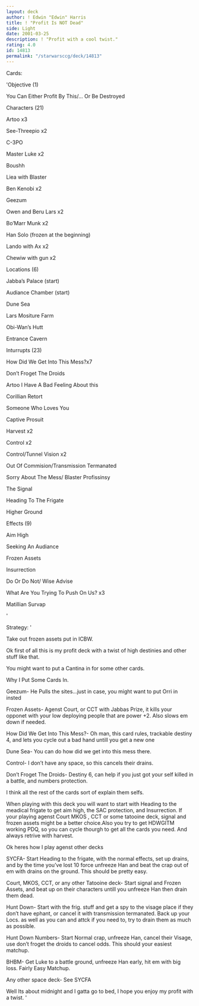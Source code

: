 ```yaml
---
layout: deck
author: ! Edwin "Edwin" Harris
title: ! "Profit Is NOT Dead"
side: Light
date: 2001-03-25
description: ! "Profit with a cool twist."
rating: 4.0
id: 14813
permalink: "/starwarsccg/deck/14813"
---
```

Cards: 

'Objective (1)

You Can Either Profit By This/... Or Be Destroyed


Characters (21)

Artoo x3

See-Threepio x2

C-3PO 

Master Luke x2

Boushh

Liea with Blaster

Ben Kenobi x2

Geezum

Owen and Beru Lars x2

Bo’Marr Munk x2

Han Solo (frozen at the beginning)

Lando with Ax x2

Chewiw with gun x2


Locations (6)

Jabba’s Palace (start)

Audiance Chamber (start)

Dune Sea

Lars Mositure Farm 

Obi-Wan’s Hutt 

Entrance Cavern


Inturrupts (23)

How Did We Get Into This Mess?x7

Don’t Froget The Droids 

Artoo I Have A Bad Feeling About this 

Corillian Retort

Someone Who Loves You

Captive Prosuit

Harvest x2

Control x2

Control/Tunnel Vision x2

Out Of Commision/Transmission Termanated

Sorry About The Mess/ Blaster Profissinsy 

The Signal

Heading To The Frigate

Higher Ground


Effects (9)

Aim High

Seeking An Audiance

Frozen Assets

Insurrection

Do Or Do Not/ Wise Advise

What Are You Trying To Push On Us? x3

Matillian Survap

'

Strategy: '

Take out frozen assets put in ICBW.


Ok first of all this is my profit deck with a twist of high destinies and other stuff like that. 


You might want to put a Cantina in for some other cards.


Why I Put Some Cards In.


Geezum- He Pulls the sites...just in case, you might want to put Orri in insted


Frozen Assets- Agenst Court, or CCT with Jabbas Prize, it kills your opponet with your low deploying people that are power +2. Also slows em down if needed.


How Did We Get Into This Mess?- Oh man, this card rules, trackable destiny 4, and lets you cycle out a bad hand untill you get a new one


Dune Sea- You can do how did we get into this mess there.


Control- I don’t have any space, so this cancels their drains.


Don’t Froget The Droids- Destiny 6, can help if you just got your self killed in a battle, and numbers protection.


I think all the rest of the cards sort of explain them selfs.




When playing with this deck you will want to start with Heading to the meadical frigate to get aim high, the SAC protection, and Insurrection. If your playing agenst Court MKOS , CCT or some tatooine deck, signal and frozen assets might be a better choice.Also you try to get HDWGITM working PDQ, so you can cycle thourgh to get all the cards you need. And always retrive with harvest.


Ok heres how I play agenst other decks


SYCFA- Start Heading to the frigate, with the normal effects, set up drains, and by the time you’ve lost 10 force unfreeze Han and beat the crap out of em with drains on the ground. This should be pretty easy. 


Court, MKOS, CCT, or any other Tatooine deck- Start signal and Frozen Assets, and beat up on their characters untill you unfreeze Han then drain them dead.


Hunt Down- Start with the frig. stuff and get a spy to the visage place if they don’t have ephant, or cancel it with transmission termanated. Back up your Locs. as well as you can and attck if you need to, try to drain them as much as possible.


Hunt Down Numbers- Start Normal crap, unfreeze Han, cancel their Visage, use don’t froget the droids to cancel odds. This should your easiest matchup.


BHBM- Get Luke to a battle ground, unfreeze Han early, hit em with big loss. Fairly Easy Matchup.


Any other space deck- See SYCFA



Well Its about midnight and I gatta go to bed, I hope you enjoy my profit with a twist.  '
